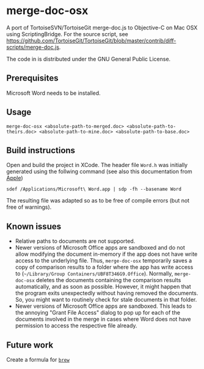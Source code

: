 # merge-doc-osx

A port of TortoiseSVN/TortoiseGit merge-doc.js to Objective-C on Mac OSX using ScriptingBridge.
For the source script, see https://github.com/TortoiseGit/TortoiseGit/blob/master/contrib/diff-scripts/merge-doc.js.

The code in is distributed under the GNU General Public License. 

## Prerequisites

Microsoft Word needs to be installed.

## Usage 

`merge-doc-osx <absolute-path-to-merged.doc> <absolute-path-to-theirs.doc> <absolute-path-to-mine.doc> <absolute-path-to-base.doc>`

## Build instructions

Open and build the project in XCode. The header file `Word.h` was initially generated
using the follwing command (see also this documentation from [Apple](https://developer.apple.com/library/content/documentation/Cocoa/Conceptual/ScriptingBridgeConcepts/UsingScriptingBridge/UsingScriptingBridge.html))

`sdef /Applications/Microsoft\ Word.app | sdp -fh --basename Word`

The resulting file was adapted so as to be free of compile errors (but not free of warnings).

## Known issues

* Relative paths to documents are not supported.
* Newer versions of Microsoft Office apps are sandboxed and do not allow modifying the document in-memory if the app does not have write access to the underlying file. Thus, `merge-doc-osx` temporarily saves a copy of comparison results to a folder where the app has write access to (`~/Library/Group Containers/UBF8T346G9.Office`). Normally, `merge-doc-osx` deletes the documents containing the comparison results automatically, and as soon as possible. However, it might happen that the program exits unexpectedly without having removed the documents. So, you might want to routinely check for stale documents in that folder.
* Newer versions of Microsoft Office apps are sandboxed. This leads to the annoying
"Grant File Access" dialog to pop up for each of the documents involved in the merge in cases
where Word does not have permission to access the respective file already.

## Future work

Create a formula for [`brew`](https://github.com/Homebrew)
